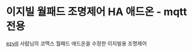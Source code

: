 이지빌 월패드 조명제어 HA 애드온 - mqtt 전용
===============================
[ezvill](https://github.com/ohoohoo7/ezvillwallpad/tree/master/ezvill)
사람님의 코맥스 월패드 애드온을 수정한 이지빌용 조명제어
